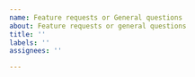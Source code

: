 ```yaml
---
name: Feature requests or General questions
about: Feature requests or general questions
title: ''
labels: ''
assignees: ''

---
```



